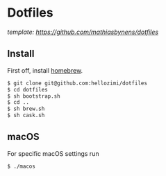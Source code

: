 # Dotfiles
_template: https://github.com/mathiasbynens/dotfiles_

## Install

First off, install [homebrew](http://brew.sh).

```sh
$ git clone git@github.com:hellozimi/dotfiles
$ cd dotfiles
$ sh bootstrap.sh
$ cd ..
$ sh brew.sh
$ sh cask.sh
```

## macOS

For specific macOS settings run

```sh
$ ./macos
```
